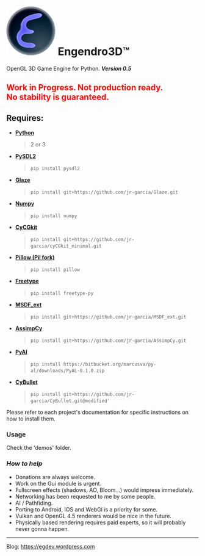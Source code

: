 # ![e3d_Logo](./e3d/defaults/textures/e3dlogo.png) Engendro3D™

OpenGL 3D Game Engine for Python. **_Version 0.5_**

<h2><font color =red>Work in Progress. Not production ready.<br> No stability is guaranteed.</font></h1>

## Requires:

* **[Python](https://www.python.org/)** 
    > 2 or 3

* **[PySDL2](http://pysdl2.readthedocs.org/)** 
    > `pip install pysdl2`
* **[Glaze](https://github.com/jr-garcia/Glaze)** 
    > `pip install git+https://github.com/jr-garcia/Glaze.git`
* **[Numpy](http://www.numpy.org/)**
    > `pip install numpy`
* **[CyCGkit](https://github.com/jr-garcia/cyCGkit_minimal)** 
    > `pip install git+https://github.com/jr-garcia/cyCGkit_minimal.git`    
* **[Pillow (Pil fork)](https://python-pillow.org/)**
    > `pip install pillow`
* **[Freetype](https://github.com/rougier/freetype-py)**
    > `pip install freetype-py`
* **[MSDF_ext](https://github.com/jr-garcia/MSDF_ext)** 
    > `pip install git+https://github.com/jr-garcia/MSDF_ext.git`
* **[AssimpCy](https://github.com/jr-garcia/AssimpCy)** 
    > `pip install git+https://github.com/jr-garcia/AssimpCy.git`
* **[PyAl](http://pythonhosted.org/PyAL/)** 
    > `pip install https://bitbucket.org/marcusva/py-al/downloads/PyAL-0.1.0.zip`                
* **[CyBullet](https://github.com/jr-garcia/CyBullet)** 
    > `pip install git+https://github.com/jr-garcia/CyBullet.git@modified'`
        
Please refer to each project's documentation for specific instructions on how to install them.

### Usage

Check the 'demos' folder.

### **_How to help_**

* Donations are always welcome.
* Work on the Gui module is urgent.
* Fullscreen effects (shadows, AO, Bloom...) would impress immediately.
* Networking has been requested to me by some people.
* AI / Pathfiding.
* Porting to Android, IOS and WebGl is a priority for some. 
* Vulkan and OpenGL 4.5 renderers would be nice in the future.
* Physically based rendering requires paid experts, so it will probably never gonna happen.
 
 <hr>
 
 Blog: https://egdev.wordpress.com